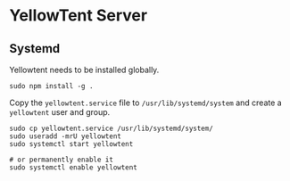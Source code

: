 YellowTent Server
=================

Systemd
-------

Yellowtent needs to be installed globally.

```
sudo npm install -g .
```

Copy the `yellowtent.service` file to `/usr/lib/systemd/system` and create a `yellowtent` user and group.

```
sudo cp yellowtent.service /usr/lib/systemd/system/
sudo useradd -mrU yellowtent
sudo systemctl start yellowtent

# or permanently enable it
sudo systemctl enable yellowtent
```
